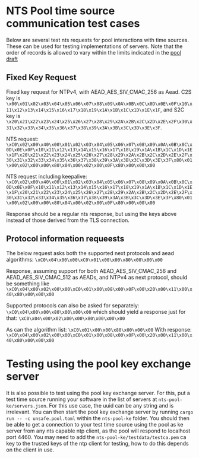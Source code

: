 # NTS Pool time source communication test cases

Below are several test nts requests for pool interactions with time sources. These can be used for testing implementations of servers. Note that the order of records is allowed to vary within the limits indicated in the [pool draft](https://datatracker.ietf.org/doc/draft-venhoek-nts-pool/)

## Fixed Key Request
Fixed key request for NTPv4, with AEAD_AES_SIV_CMAC_256 as Aead. C2S key is `\x00\x01\x02\x03\x04\x05\x06\x07\x08\x09\x0A\x0B\x0C\x0D\x0E\x0F\x10\x11\x12\x13\x14\x15\x16\x17\x18\x19\x1A\x1B\x1C\x1D\x1E\x1F`, and S2C key is `\x20\x21\x22\x23\x24\x25\x26\x27\x28\x29\x2A\x2B\x2C\x2D\x2E\x2F\x30\x31\x32\x33\x34\x35\x36\x37\x38\x39\x3A\x3B\x3C\x3D\x3E\x3F`.

NTS request:
`\xC0\x02\x00\x40\x00\x01\x02\x03\x04\x05\x06\x07\x08\x09\x0A\x0B\x0C\x0D\x0E\x0F\x10\x11\x12\x13\x14\x15\x16\x17\x18\x19\x1A\x1B\x1C\x1D\x1E\x1F\x20\x21\x22\x23\x24\x25\x26\x27\x28\x29\x2A\x2B\x2C\x2D\x2E\x2F\x30\x31\x32\x33\x34\x35\x36\x37\x38\x39\x3A\x3B\x3C\x3D\x3E\x3F\x80\x01\x00\x02\x00\x00\x80\x04\x00\x02\x00\x0F\x80\x00\x00\x00`

NTS request including keepalive:
`\xC0\x02\x00\x40\x00\x01\x02\x03\x04\x05\x06\x07\x08\x09\x0A\x0B\x0C\x0D\x0E\x0F\x10\x11\x12\x13\x14\x15\x16\x17\x18\x19\x1A\x1B\x1C\x1D\x1E\x1F\x20\x21\x22\x23\x24\x25\x26\x27\x28\x29\x2A\x2B\x2C\x2D\x2E\x2F\x30\x31\x32\x33\x34\x35\x36\x37\x38\x39\x3A\x3B\x3C\x3D\x3E\x3F\x80\x01\x00\x02\x00\x00\x80\x04\x00\x02\x00\x0F\x80\x00\x00\x00`

Response should be a regular nts response, but using the keys above instead of those derived from the TLS connection.

## Protocol information requeests

The below request asks both the supported next protocols and aead algorithms:
`\xC0\x04\x00\x00\xC0\x01\x00\x00\x80\x00\x00\x00`

Response, assuming support for both AEAD_AES_SIV_CMAC_256 and AEAD_AES_SIV_CMAC_512 as AEADs, and NTPv4 as next protocol, should be something like
`\xC0\x04\x00\x02\x00\x00\xC0\x01\x00\x08\x00\x0F\x00\x20\x00\x11\x00\x40\x80\x00\x00\x00`

Supported protocols can also be asked for separately:
`\xC0\x04\x00\x00\x80\x00\x00\x00`
which should yield a response just for that:
`\xC0\x04\x00\x02\x00\x00\x80\x00\x00\x00`

As can the algorithm list:
`\xC0\x01\x00\x00\x80\x00\x00\x00`
With response:
`\xC0\x04\x00\x02\x00\x00\xC0\x01\x00\x08\x00\x0F\x00\x20\x00\x11\x00\x40\x80\x00\x00\x00`

# Testing using the pool key exchange server

It is also possible to test using the pool key exchange server. For this, put a test time source running your software in the list of servers at `nts-pool-ke/servers.json`. For this use case, the uuid can be any string and is irrelevant. You can then start the pool key exchange server by running `cargo run -- -c unsafe.pool.toml` within the `nts-pool-ke` folder. You should then be able to get a connection to your test time source using the pool as ke server from any nts capable ntp client, as the pool will respond to localhost port 4460. You may need to add the `nts-pool-ke/testdata/testca.pem` ca key to the trusted keys of the ntp client for testing, how to do this depends on the client in use.
